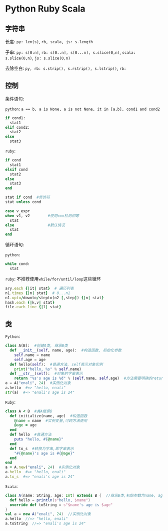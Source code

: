 # Python Ruby Scala

## 字符串

长度: `py: len(s)`, `rb, scala, js: s.length`

子串: `py: s[0:n]`, `rb: s[0..n], s[0...n], s.slice(0,n)`, `scala: s.slice(0,n)`, `js: s.slice(0,n)`

去除空白: `py, rb: s.strip(), s.rstrip(), s.lstrip()`, `rb: `

## 控制

条件语句: 

`python`: `a == b, a is None, a is not None, it in [a,b], cond1 and cond2`
```python
if cond1:
  stat1
elif cond2:
  stat2
else
  stat3
```

`ruby`:
```ruby
if cond
  stat1
elsif cond 
  stat2
else 
  stat3
end

stat if cond  #修饰符
stat unless cond

case v_expr
when v1, v2        #使用===检测相等
  stat
else               #默认情况
  stat
end
```

循环语句:

`python`:
```python
while cond:
  stat
```

`ruby`: 不推荐使用`while/for/until/loop`这些循环
```ruby
ary.each {|it| stat}  # 遍历列表
n1.times {|n| stat}  # 0...n1
n1.upto/downto/stepto(n2 [,step]) {|n| stat}
hash.each {|k,v| stat}
file.each_line {|l| stat}
```

## 类

`Python`:
```python
class A(B):  #创建A类, 继承B类
  def __init__(self, name, age):  #构造函数, 初始化参数
    self.name = name
    self.age = age
  def hello(self):  #普通方法, self表示对象实例
    print("hello, %s" % self.name)
  def __str__(self):  #对象的字串表示
    return "%s's age is %d" % (self.name, self.age)  #方法需要明确的return
a = A("enali", 24)  #实例化对象
a.hello  #=> "hello, enali"
str(a)  #=> "enali's age is 24"
```

`Ruby`:
```ruby
class A < B  #类A继承B
  def initialize(name, age)  #构造函数
    @name = name  #实例变量,可跨方法使用
    @age = age
  end
  def hello  #普通方法
    puts "hello, #{@name}"
  end
  def to_s  #转换为字串,即字串表示
    "#{@name}'s age is #{@age}"
  end
end
a = A.new("enali", 24)  #实例化对象
a.hello  #=> "hello, enali"
a.to_s  #=> "enali's age is 24"
```

`Scala`:
```scala
class A(name: String, age: Int) extends B {  //继承B类,初始参数为name, age
  def hello = println(s"hello, $name")
  override def toString = s"$name's age is $age"
}
val a = new A("enali", 24)  //实例化对象
a.hello  //=> "hello, enali"
a.toString  //=> "enali's age is 24"
```
